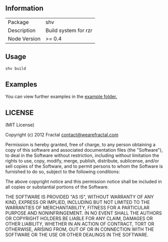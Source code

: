 ## Information

<table>
<tr> 
<td>Package</td><td>shv</td>
</tr>
<tr>
<td>Description</td>
<td>Build system for rzr</td>
</tr>
<tr>
<td>Node Version</td>
<td>>= 0.4</td>
</tr>
</table>

## Usage

```bash
shv build
```

## Examples

You can view further examples in the [example folder.](https://github.com/rzr-js/shv/tree/master/examples)

## LICENSE

(MIT License)

Copyright (c) 2012 Fractal <contact@wearefractal.com>

Permission is hereby granted, free of charge, to any person obtaining
a copy of this software and associated documentation files (the
"Software"), to deal in the Software without restriction, including
without limitation the rights to use, copy, modify, merge, publish,
distribute, sublicense, and/or sell copies of the Software, and to
permit persons to whom the Software is furnished to do so, subject to
the following conditions:

The above copyright notice and this permission notice shall be
included in all copies or substantial portions of the Software.

THE SOFTWARE IS PROVIDED "AS IS", WITHOUT WARRANTY OF ANY KIND,
EXPRESS OR IMPLIED, INCLUDING BUT NOT LIMITED TO THE WARRANTIES OF
MERCHANTABILITY, FITNESS FOR A PARTICULAR PURPOSE AND
NONINFRINGEMENT. IN NO EVENT SHALL THE AUTHORS OR COPYRIGHT HOLDERS BE
LIABLE FOR ANY CLAIM, DAMAGES OR OTHER LIABILITY, WHETHER IN AN ACTION
OF CONTRACT, TORT OR OTHERWISE, ARISING FROM, OUT OF OR IN CONNECTION
WITH THE SOFTWARE OR THE USE OR OTHER DEALINGS IN THE SOFTWARE.
